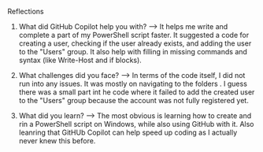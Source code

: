 Reflections

1. What did GitHub Copilot help you with?
    --> It helps me write and complete a part of my PowerShell script faster. It suggested a code for creating a user, checking if the user already exists, and adding the user to the "Users" group. It also help with filling in missing commands and syntax (like Write-Host and if blocks).

2. What challenges did you face?
    --> In terms of the code itself, I did not run into any issues. It was mostly on navigating to the folders . I guess there was a small part int he code where it failed to add the created user to the "Users" group because the account was not fully registered yet.

3. What did you learn?
    --> The most obvious is learning how to create and rin a PowerShell script on Windows, while also using GitHub with it. Also leanring that GitHUb Copilot can help speed up coding as I actually never knew this before.
